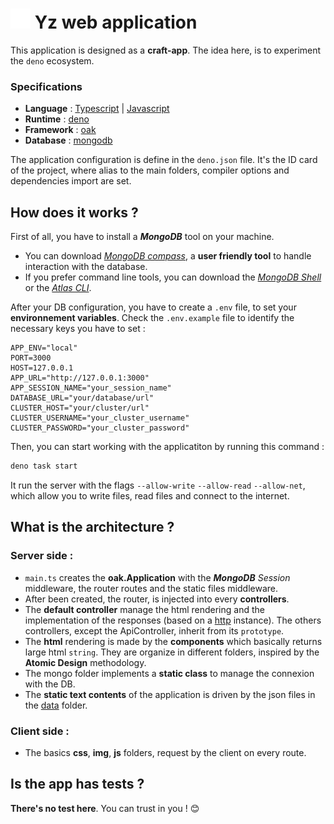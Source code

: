 # ![favicon](./public/img/favicon.svg) Yz web application

This application is designed as a **craft-app**. The idea here, is to experiment
the `deno` ecosystem.

### Specifications

- **Language** : [Typescript](https://www.typescriptlang.org/) |
  [Javascript](https://tc39.es/ecma262/)
- **Runtime** : [deno](https://deno.com/)
- **Framework** : [oak](https://deno.land/x/oak)
- **Database** : [mongodb](https://www.mongodb.com/)

The application configuration is define in the `deno.json` file. It's the ID
card of the project, where alias to the main folders, compiler options and
dependencies import are set.

## How does it works ?

First of all, you have to install a **_MongoDB_** tool on your machine.

- You can download
  [_MongoDB compass_](https://www.mongodb.com/try/download/compass), a **user
  friendly tool** to handle interaction with the database.
- If you prefer command line tools, you can download the
  [_MongoDB Shell_](https://www.mongodb.com/try/download/shell) or the
  [_Atlas CLI_](https://www.mongodb.com/try/download/atlascli).

After your DB configuration, you have to create a `.env` file, to set your
**environnement variables**. Check the `.env.example` file to identify the
necessary keys you have to set :

```
APP_ENV="local"
PORT=3000
HOST=127.0.0.1
APP_URL="http://127.0.0.1:3000"
APP_SESSION_NAME="your_session_name"
DATABASE_URL="your/database/url"
CLUSTER_HOST="your/cluster/url"
CLUSTER_USERNAME="your_cluster_username"
CLUSTER_PASSWORD="your_cluster_password"
```

Then, you can start working with the applicatiton by running this command :

```sh
deno task start
```

It run the server with the flags `--allow-write` `--allow-read` `--allow-net`,
which allow you to write files, read files and connect to the internet.

## What is the architecture ?

### Server side :

- `main.ts` creates the **oak.Application** with the **_MongoDB_** _Session_
  middleware, the router routes and the static files middleware.
- After been created, the router, is injected into every **controllers**.
- The **default controller** manage the html rendering and the implementation of
  the responses (based on a [http](./server/utils/http.ts) instance). The others
  controllers, except the ApiController, inherit from its `prototype`.
- The **html** rendering is made by the **components** which basically returns
  large html `string`. They are organize in different folders, inspired by the
  **Atomic Design** methodology.
- The mongo folder implements a **static class** to manage the connexion with
  the DB.
- The **static text contents** of the application is driven by the json files in
  the [data](./server/data/) folder.

### Client side :

- The basics **css**, **img**, **js** folders, request by the client on every
  route.

## Is the app has tests ?

**There's no test here**. You can trust in you ! 😊
